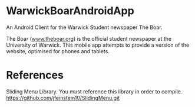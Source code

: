 WarwickBoarAndroidApp
=====================

An Android Client for the Warwick Student newspaper The Boar.

The Boar (www.theboar.org) is the official student newspaper at the University of Warwick.
This mobile app attempts to provide a version of the website, optimised for phones and tablets.


References
==========

Sliding Menu Library. You must reference this library in order to compile.
https://github.com/jfeinstein10/SlidingMenu.git
